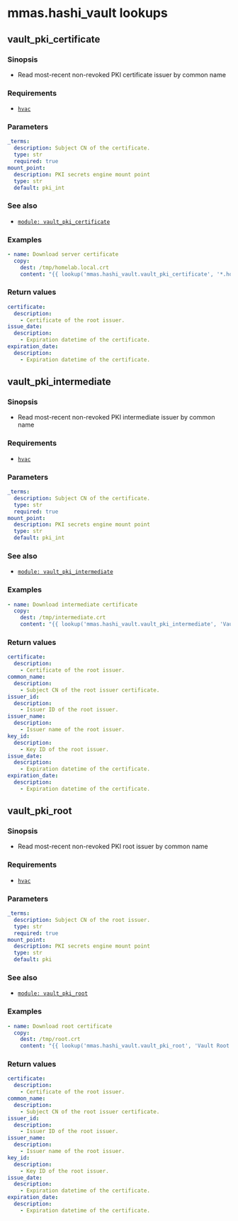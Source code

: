 # mmas.hashi_vault lookups

## vault_pki_certificate

### Sinopsis

  - Read most-recent non-revoked PKI certificate issuer by common name

### Requirements

  - [`hvac`](https://hvac.readthedocs.io/en/stable/overview.html)

### Parameters

```yaml
_terms:
  description: Subject CN of the certificate.
  type: str
  required: true
mount_point:
  description: PKI secrets engine mount point
  type: str
  default: pki_int
```

### See also

  - [`module: vault_pki_certificate`](https://github.com/mmas/hashi_vault-ansible-collection/tree/master/plugins/modules#vault_pki_certificate)


### Examples

```yaml
- name: Download server certificate
  copy:
    dest: /tmp/homelab.local.crt
    content: "{{ lookup('mmas.hashi_vault.vault_pki_certificate', '*.homelab.local').certificate }}"
```

### Return values

```yaml
certificate:
  description:
    - Certificate of the root issuer.
issue_date:
  description:
    - Expiration datetime of the certificate.
expiration_date:
  description:
    - Expiration datetime of the certificate.
```



## vault_pki_intermediate

### Sinopsis

  - Read most-recent non-revoked PKI intermediate issuer by common name

### Requirements

  - [`hvac`](https://hvac.readthedocs.io/en/stable/overview.html)

### Parameters

```yaml
_terms:
  description: Subject CN of the certificate.
  type: str
  required: true
mount_point:
  description: PKI secrets engine mount point
  type: str
  default: pki_int
```

### See also

  - [`module: vault_pki_intermediate`](https://github.com/mmas/hashi_vault-ansible-collection/tree/master/plugins/modules#vault_pki_intermediate)


### Examples

```yaml
- name: Download intermediate certificate
  copy:
    dest: /tmp/intermediate.crt
    content: "{{ lookup('mmas.hashi_vault.vault_pki_intermediate', 'Vault Intermediate').certificate }}"
```

### Return values

```yaml
certificate:
  description:
    - Certificate of the root issuer.
common_name:
  description:
    - Subject CN of the root issuer certificate.
issuer_id:
  description:
    - Issuer ID of the root issuer.
issuer_name:
  description:
    - Issuer name of the root issuer.
key_id:
  description:
    - Key ID of the root issuer.
issue_date:
  description:
    - Expiration datetime of the certificate.
expiration_date:
  description:
    - Expiration datetime of the certificate.
```




## vault_pki_root

### Sinopsis

  - Read most-recent non-revoked PKI root issuer by common name

### Requirements

  - [`hvac`](https://hvac.readthedocs.io/en/stable/overview.html)

### Parameters

```yaml
_terms:
  description: Subject CN of the root issuer.
  type: str
  required: true
mount_point:
  description: PKI secrets engine mount point
  type: str
  default: pki
```

### See also

  - [`module: vault_pki_root`](https://github.com/mmas/hashi_vault-ansible-collection/tree/master/plugins/modules#vault_pki_root)

### Examples

```yaml
- name: Download root certificate
  copy:
    dest: /tmp/root.crt
    content: "{{ lookup('mmas.hashi_vault.vault_pki_root', 'Vault Root').certificate }}"
```

### Return values

```yaml
certificate:
  description:
    - Certificate of the root issuer.
common_name:
  description:
    - Subject CN of the root issuer certificate.
issuer_id:
  description:
    - Issuer ID of the root issuer.
issuer_name:
  description:
    - Issuer name of the root issuer.
key_id:
  description:
    - Key ID of the root issuer.
issue_date:
  description:
    - Expiration datetime of the certificate.
expiration_date:
  description:
    - Expiration datetime of the certificate.
```
